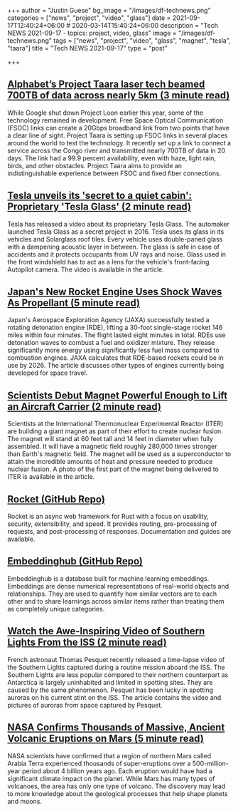 +++
author = "Justin Guese"
bg_image = "/images/df-technews.png"
categories = ["news", "project", "video", "glass"]
date = 2021-09-17T12:40:24+06:00 # 2020-03-14T15:40:24+06:00
description = "Tech NEWS 2021-09-17 - topics: project, video, glass"
image = "/images/df-technews.png"
tags = ["news", "project", "video", "glass", "magnet", "tesla", "taara"]
title = "Tech NEWS 2021-09-17"
type = "post"

+++

## [Alphabet’s Project Taara laser tech beamed 700TB of data across nearly 5km (3 minute read)](https://www.theverge.com/2021/9/16/22677015/project-taara-fsoc-wireless-internet-kinshasa-congo-fiber)

While Google shut down Project Loon earlier this year, some of the technology remained in development. Free Space Optical Communication (FSOC) links can create a 20Gbps broadband link from two points that have a clear line of sight. Project Taara is setting up FSOC links in several places around the world to test the technology. It recently set up a link to connect a service across the Congo river and transmitted nearly 700TB of data in 20 days. The link had a 99.9 percent availability, even with haze, light rain, birds, and other obstacles. Project Taara aims to provide an indistinguishable experience between FSOC and fixed fiber connections.

## [Tesla unveils its 'secret to a quiet cabin': Proprietary 'Tesla Glass' (2 minute read)](https://electrek.co/2021/09/16/tesla-unveils-secret-quiet-cabin-proprietary-tesla-glass/)

Tesla has released a video about its proprietary Tesla Glass. The automaker launched Tesla Glass as a secret project in 2016. Tesla uses its glass in its vehicles and Solarglass roof tiles. Every vehicle uses double-paned glass with a dampening acoustic layer in between. The glass is safe in case of accidents and it protects occupants from UV rays and noise. Glass used in the front windshield has to act as a lens for the vehicle's front-facing Autopilot camera. The video is available in the article.

## [Japan's New Rocket Engine Uses Shock Waves As Propellant (5 minute read)](https://interestingengineering.com/japans-new-rocket-engine-uses-shock-waves-as-propellant)

Japan's Aerospace Exploration Agency (JAXA) successfully tested a rotating detonation engine (RDE), lifting a 30-foot single-stage rocket 146 miles within four minutes. The flight lasted eight minutes in total. RDEs use detonation waves to combust a fuel and oxidizer mixture. They release significantly more energy using significantly less fuel mass compared to combustion engines. JAXA calculates that RDE-based rockets could be in use by 2026. The article discusses other types of engines currently being developed for space travel.

## [Scientists Debut Magnet Powerful Enough to Lift an Aircraft Carrier (2 minute read)](https://futurism.com/the-byte/magnet-aircraft-carrier)

Scientists at the International Thermonuclear Experimental Reactor (ITER) are building a giant magnet as part of their effort to create nuclear fusion. The magnet will stand at 60 feet tall and 14 feet in diameter when fully assembled. It will have a magnetic field roughly 280,000 times stronger than Earth's magnetic field. The magnet will be used as a superconductor to attain the incredible amounts of heat and pressure needed to produce nuclear fusion. A photo of the first part of the magnet being delivered to ITER is available in the article.

## [Rocket (GitHub Repo)](https://github.com/SergioBenitez/Rocket/)

Rocket is an async web framework for Rust with a focus on usability, security, extensibility, and speed. It provides routing, pre-processing of requests, and post-processing of responses. Documentation and guides are available.

## [Embeddinghub (GitHub Repo)](https://github.com/featureform/embeddinghub)

Embeddinghub is a database built for machine learning embeddings. Embeddings are dense numerical representations of real-world objects and relationships. They are used to quantify how similar vectors are to each other and to share learnings across similar items rather than treating them as completely unique categories.

## [Watch the Awe-Inspiring Video of Southern Lights From the ISS (2 minute read)](https://interestingengineering.com/watch-the-awe-inspiring-video-of-southern-lights-from-the-iss)

French astronaut Thomas Pesquet recently released a time-lapse video of the Southern Lights captured during a routine mission aboard the ISS. The Southern Lights are less popular compared to their northern counterpart as Antarctica is largely uninhabited and limited in spotting sites. They are caused by the same phenomenon. Pesquet has been lucky in spotting auroras on his current stint on the ISS. The article contains the video and pictures of auroras from space captured by Pesquet.

## [NASA Confirms Thousands of Massive, Ancient Volcanic Eruptions on Mars (5 minute read)](https://www.nasa.gov/feature/goddard/2021/nasa-confirms-thousands-of-massive-ancient-volcanic-eruptions-on-mars)

NASA scientists have confirmed that a region of northern Mars called Arabia Terra experienced thousands of super-eruptions over a 500-million-year period about 4 billion years ago. Each eruption would have had a significant climate impact on the planet. While Mars has many types of volcanoes, the area has only one type of volcano. The discovery may lead to more knowledge about the geological processes that help shape planets and moons.

